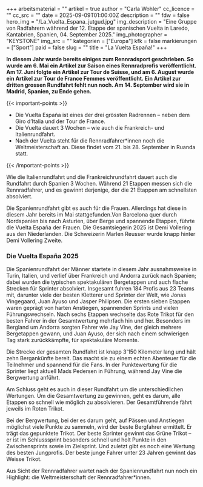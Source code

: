 +++
arbeitsmaterial = ""
artikel = true
author = "Carla Wohler"
cc_licence = ""
cc_src = ""
date = 2025-09-09T01:00:00Z
description = ""
fdw = false
hero_img = "/La_Vuelta_Espana_jutgud.jpg"
img_description = "Eine Gruppe von Radfahrern während der 12. Etappe der spanischen Vuelta in Laredo, Kantabrien, Spanien, 04. September 2025."
img_photographer = "KEYSTONE"
img_src = ""
kategorien = ["Europa"]
kfk = false
markierungen = ["Sport"]
paid = false
slug = ""
title = "La Vuelta España!"
+++

**In diesem Jahr wurde bereits einiges zum Rennradsport geschrieben. So wurde am 6. Mai ein Artikel zur Saison eines Rennradprofis veröffentlicht. Am 17. Juni folgte ein Artikel zur Tour de Suisse, und am 6. August wurde ein Artikel zur Tour de France Femmes veröffentlicht. Ein Artikel zur dritten grossen Rundfahrt fehlt nun noch. Am 14. September wird sie in Madrid, Spanien, zu Ende gehen.**

{{< important-points >}}

<ul>

<li>Die Vuelta España ist eines der drei grössten Radrennen – neben dem Giro d’Italia und der Tour de France.
</li>

<li>Die Vuelta dauert 3 Wochen – wie auch die Frankreich- und Italienrundfahrt.
</li>

<li>Nach der Vuelta steht für die Rennradfahrer*innen noch die Weltmeisterschaft an. Diese findet vom 21. bis 28. September in Ruanda statt.
</li>

</ul>

{{< /important-points >}}

Wie die Italienrundfahrt und die Frankreichrundfahrt dauert auch die Rundfahrt durch Spanien 3 Wochen. Während 21 Etappen messen sich die Rennradfahrer, und es gewinnt derjenige, der die 21 Etappen am schnellsten absolviert.

Die Spanienrundfahrt gibt es auch für die Frauen. Allerdings hat diese in diesem Jahr bereits im Mai stattgefunden.Von Barcelona quer durch Nordspanien bis nach Asturien, über Berge und spannende Etappen, führte die Vuelta España der Frauen. Die Gesamtsiegerin 2025 ist Demi Vollering aus den Niederlanden. Die Schweizerin Marlen Reusser wurde knapp hinter Demi Vollering Zweite.
 
### Die Vuelta España 2025

Die Spanienrundfahrt der Männer startete in diesem Jahr ausnahmsweise in Turin, Italien, und verlief über Frankreich und Andorra zurück nach Spanien; dabei wurden die typischen spektakulären Bergetappen und auch flache Strecken für Sprinter absolviert. Insgesamt fuhren 184 Profis aus 23 Teams mit, darunter viele der besten Kletterer und Sprinter der Welt, wie Jonas Vingegaard, Juan Ayuso und Jasper Philipsen. Die ersten sieben Etappen waren geprägt von harten Anstiegen, spannenden Sprints und vielen Führungswechseln. Nach sechs Etappen wechselte das Rote Trikot für den besten Fahrer in der Gesamtwertung mehrfach hin und her. Besonders im Bergland um Andorra sorgten Fahrer wie Jay Vine, der gleich mehrere Bergetappen gewann, und Juan Ayuso, der sich nach einem schwierigen Tag stark zurückkämpfte, für spektakuläre Momente.

Die Strecke der gesamten Rundfahrt ist knapp 3'150 Kilometer lang und hält zehn Bergankünfte bereit. Das macht sie zu einem echten Abenteuer für die Teilnehmer und spannend für die Fans. In der Punktewertung für die Sprinter liegt aktuell Mads Pedersen in Führung, während Jay Vine die Bergwertung anführt. 

Am Schluss geht es auch in dieser Rundfahrt um die unterschiedlichen Wertungen. Um die Gesamtwertung zu gewinnen, geht es darum, alle Etappen so schnell wie möglich zu absolvieren. Der Gesamtführende fährt jeweils im Roten Trikot.

Bei der Bergwertung, bei der es darum geht, auf Pässen und Anstiegen möglichst viele Punkte zu sammeln, wird der beste Bergfahrer ermittelt. Er trägt das gepunktete Trikot.
Der beste Sprinter gewinnt das Grüne Trikot – er ist im Schlusssprint besonders schnell und holt Punkte in den Zwischensprints sowie im Zielsprint. Und zuletzt gibt es noch eine Wertung des besten Jungprofis. Der beste junge Fahrer unter 23 Jahren gewinnt das Weisse Trikot.

Aus Sicht der Rennradfahrer wartet nach der Spanienrundfahrt nun noch ein Highlight: die Weltmeisterschaft der Rennradfahrer\*innen.